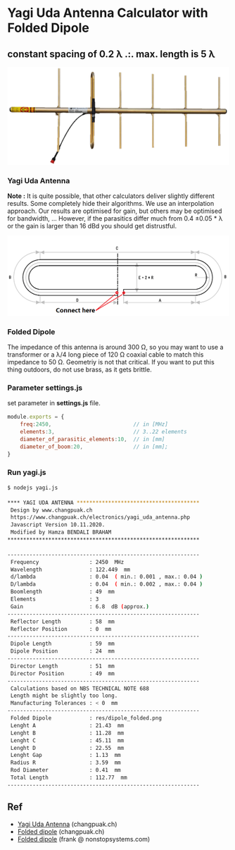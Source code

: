 # Yagi Uda Antenna Calculator with Folded Dipole
## constant spacing of 0.2 λ .:. max. length is 5 λ

![ f](res/yagi.png)

### Yagi Uda Antenna
**Note :** It is quite possible, that other calculators deliver slightly different results. Some completely hide their algorithms. We use an interpolation approach. Our results are optimised for gain, but others may be optimised for bandwidth, ... However, if the parasitics differ much from 0.4 ±0.05 * λ or the gain is larger than 16 dBd you should get distrustful.

![alt](res/dipole_folded.png)

### Folded Dipole
The impedance of this antenna is around 300 Ω, so you may want to use a transformer or a λ/4 long piece of 120 Ω coaxial cable to match this impedance to 50 Ω. Geometriy is not that critical. If you want to put this thing outdoors, do not use brass, as it gets brittle.

### Parameter settings.js
set parameter in **settings.js** file.
```js
module.exports = {
    freq:2450,                          // in [MHz]
    elements:3,                         // 3..22 elements
    diameter_of_parasitic_elements:10,  // in [mm]
    diameter_of_boom:20,                // in [mm];
}
```

### Run yagi.js
```bash
$ nodejs yagi.js

**** YAGI UDA ANTENNA ***************************************
 Design by www.changpuak.ch
 https://www.changpuak.ch/electronics/yagi_uda_antenna.php
 Javascript Version 10.11.2020.
 Modified by Hamza BENDALI BRAHAM
*************************************************************

-------------------------------------------------------------
 Frequency                : 2450  MHz
 Wavelength               : 122.449  mm
 d/lambda                 : 0.04  ( min.: 0.001 , max.: 0.04 )
 D/lambda                 : 0.04  ( min.: 0.002 , max.: 0.04 )
 Boomlength               : 49  mm
 Elements                 : 3
 Gain                     : 6.8  dB (approx.)
-------------------------------------------------------------
 Reflector Length         : 58  mm
 Reflector Position       : 0  mm
-------------------------------------------------------------
 Dipole Length            : 59  mm
 Dipole Position          : 24  mm
-------------------------------------------------------------
 Director Length          : 51  mm
 Director Position        : 49  mm
-------------------------------------------------------------
 Calculations based on NBS TECHNICAL NOTE 688
 Length might be slightly too long.
 Manufacturing Tolerances : < 0  mm
-------------------------------------------------------------
 Folded Dipole            : res/dipole_folded.png
 Lenght A                 : 21.43  mm
 Lenght B                 : 11.28  mm
 Lenght C                 : 45.11  mm
 Lenght D                 : 22.55  mm
 Lenght Gap               : 1.13  mm
 Radius R                 : 3.59  mm
 Rod Diameter             : 0.41  mm
 Total Length             : 112.77  mm
-------------------------------------------------------------
```


## Ref
- [Yagi Uda Antenna](https://www.changpuak.ch/electronics/yagi_uda_antenna.php)  (changpuak.ch)  
- [Folded dipole](https://www.changpuak.ch/electronics/Dipole_folded.php) (changpuak.ch)  
- [Folded dipole](https://www.nonstopsystems.com/radio/frank_radio_antenna_folded_dipole.htm) (frank @ nonstopsystems.com)  